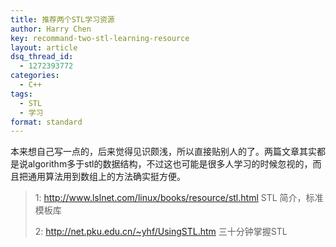 ```yaml
---
title: 推荐两个STL学习资源
author: Harry Chen
key: recommand-two-stl-learning-resource
layout: article
dsq_thread_id:
  - 1272393772
categories:
  - C++
tags:
  - STL
  - 学习
format: standard
---
```


  本来想自己写一点的，后来觉得见识颇浅，所以直接贴别人的了。两篇文章其实都是说algorithm多于stl的数据结构，不过这也可能是很多人学习的时候忽视的，而且把通用算法用到数组上的方法确实挺方便。

> 1: http://www.lslnet.com/linux/books/resource/stl.html STL 简介，标准模板库
>
> 2: http://net.pku.edu.cn/~yhf/UsingSTL.htm 三十分钟掌握STL
